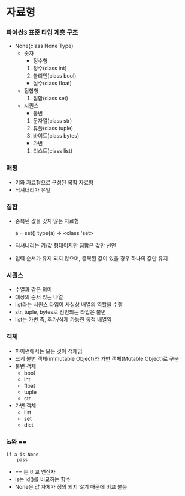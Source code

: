 # 자료형
### 파이썬3 표준 타입 계층 구조
- None(class None Type)
    - 숫자
        - 정수형 
        1. 정수(class int)
        2. 불리언(class bool)
        - 실수(class float)
    - 집합형
        1. 집합(class set)
    - 시퀀스
        - 불변
        1. 문자열(class str)
        2. 튜플(class tuple)
        3. 바이트(class bytes)
        - 가변
        1. 리스트(class list)
    
### 매핑
- 키와 자료형으로 구성된 복합 자료형
- 딕셔너리가 유일

### 집합
- 중복된 값을 갖지 않는 자료형


    a = set()
    type(a)
    => <class 'set>
  
- 딕셔너리는 키/값 형태이지만 집합은 값만 선언
- 입력 순서가 유지 되지 않으며, 중복된 값이 있을 경우 하나의 값만 유지

### 시퀀스
- 수열과 같은 의미
- 대상의 순서 있는 나열
- list라는 시퀀스 타입이 사실상 배열의 역할을 수행
- str, tuple, bytes로 선언되는 타입은 불변
- list는 가변 즉, 추가/삭제 가능한 동적 배열임

### 객체
- 파이썬에서는 모든 것이 객체임
- 크게 불변 객체(immutable Object)와 가변 객체(Mutable Object)로 구분
- 불변 객체
    - bool
    - int
    - float
    - tuple
    - str
- 가변 객체
    - list
    - set
    - dict
    
### is와 ==
    if a is None
        pass
- == 는 비교 연산자
- is는 id()를 비교하는 함수
- None은 값 자체가 정의 되지 않기 때문에 비교 불능
